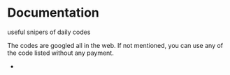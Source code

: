 # Documentation
useful snipers of daily codes

The codes are googled all in the web. If not mentioned, you can use any of the code listed without any payment.

* [Apose.Words reduce word document image size]:(https://github.com/charset/Documentation/blob/master/How%20to%20reduce%20image%20size%20in%20word%20documents%20with%20Aspose.Words.md)
